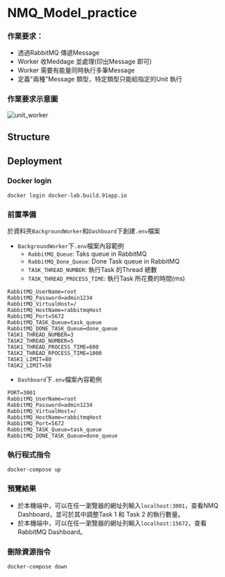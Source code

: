 # NMQ_Model_practice
### 作業要求：
- 透過RabbitMQ 傳遞Message
- Worker 收Meddage 並處理(印出Message 即可)
- Worker 需要有能量同時執行多筆Message
- 定義"兩種"Message 類型，特定類型只能給指定的Unit 執行
### 作業要求示意圖
![unit_worker](https://user-images.githubusercontent.com/70478084/134273705-4035af6a-9358-46d9-a426-8eb3e200bf29.png)

## Structure


## Deployment
### Docker login
```
docker login docker-lab.build.91app.io
```

### 前置準備 
於資料夾```BackgroundWorker```和```Dashboard```下創建```.env```檔案
- ```BackgroundWorker```下```.env```檔案內容範例
  - `RabbitMQ_Queue`: Taks queue in RabbitMQ
  - `RabbitMQ_Done_Queue`: Done Task queue in RabbitMQ
  - `TASK_THREAD_NUMBER`: 執行Task 的Thread 總數
  - `TASK_THREAD_PROCESS_TIME`: 執行Task 所花費的時間(ms)
```
RabbitMQ_UserName=root
RabbitMQ_Password=admin1234
RabbitMQ_VirtualHost=/
RabbitMQ_HostName=rabbitmqHost
RabbitMQ_Port=5672
RabbitMQ_TASK_Queue=task_queue
RabbitMQ_DONE_TASK_Queue=done_queue
TASK1_THREAD_NUMBER=3
TASK2_THREAD_NUMBER=5
TASK1_THREAD_PROCESS_TIME=600
TASK2_THREAD_RPOCESS_TIME=1000
TASK1_LIMIT=80
TASK2_LIMIT=50
```

- ```Dashboard```下```.env```檔案內容範例
```
PORT=3001
RabbitMQ_UserName=root
RabbitMQ_Password=admin1234
RabbitMQ_VirtualHost=/
RabbitMQ_HostName=rabbitmqHost
RabbitMQ_Port=5672
RabbitMQ_TASK_Queue=task_queue
RabbitMQ_DONE_TASK_Queue=done_queue
```

### 執行程式指令
```
docker-compose up
```

### 預覽結果
- 於本機端中，可以在任一瀏覽器的網址列輸入`localhost:3001`，查看NMQ Dashboard，並可於其中調整Task 1 和 Task 2 的執行數量。
- 於本機端中，可以在任一瀏覽器的網址列輸入`localhost:15672`，查看 RabbitMQ Dashboard。

### 刪除資源指令
```
docker-compose down
```
